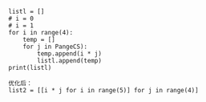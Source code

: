 ```
listl = []
# i = 0
# i = 1
for i in range(4):
	temp = []
	for j in PangeCS):
		temp.append(i * j)
		listl.append(temp)
print(listl)

优化后：
list2 = [[i * j for i in range(5)] for j in range(4)]

```
<!--stackedit_data:
eyJoaXN0b3J5IjpbLTExNzUxNjEwNjldfQ==
-->